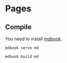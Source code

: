 # Pages

## Compile

You need to install [mdbook](https://github.com/rust-lang/mdBook).

```shell
mdbook serve md

mdbook build md
```
